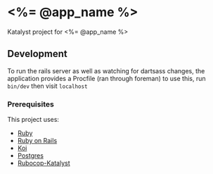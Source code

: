 # <%= @app_name %>

Katalyst project for <%= @app_name %>

## Development

To run the rails server as well as watching for dartsass changes, the application provides a Procfile (ran through foreman)
to use this, run `bin/dev` then visit `localhost`

### Prerequisites

This project uses:

  - [Ruby](https://www.ruby-lang.org/)
  - [Ruby on Rails](https://rubyonrails.org/)
  - [Koi](https://github.com/katalyst/koi)
  - [Postgres](https://www.postgresql.org/)
  - [Rubocop-Katalyst](https://github.com/katalyst/rubocop-katalyst)

